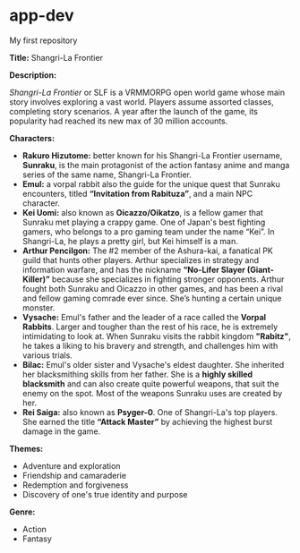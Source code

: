 # app-dev
My first repository

**Title:** Shangri-La Frontier

**Description:**

*Shangri-La Frontier* or SLF is a VRMMORPG open world game whose main story involves exploring a vast world. Players assume assorted classes, completing story scenarios. A year after the launch of the game, its popularity had reached its new max of 30 million accounts.

**Characters:**

- **Rakuro Hizutome:** better known for his Shangri-La Frontier username, **Sunraku**, is the main protagonist of the action fantasy anime and manga series of the same name, Shangri-La Frontier.
- **Emul:** a vorpal rabbit also the guide for the unique quest that Sunraku encounters, titled **“Invitation from Rabituza”**, and a main NPC character.
- **Kei Uomi:** also known as **Oicazzo/Oikatzo**, is a fellow gamer that Sunraku met playing a crappy game. One of Japan's best fighting gamers, who belongs to a pro gaming team under the name “Kei”. In Shangri-La, he plays a pretty girl, but Kei himself is a man.
- **Arthur Pencilgon:** The #2 member of the Ashura-kai, a fanatical PK guild that hunts other players. Arthur specializes in strategy and information warfare, and has the nickname **“No-Lifer Slayer (Giant-Killer)”** because she specializes in fighting stronger opponents. Arthur fought both Sunraku and Oicazzo in other games, and has been a rival and fellow gaming comrade ever since. She’s hunting a certain unique monster.
- **Vysache:** Emul's father and the leader of a race called the **Vorpal Rabbits**. Larger and tougher than the rest of his race, he is extremely intimidating to look at. When Sunraku visits the rabbit kingdom **"Rabitz"**, he takes a liking to his bravery and strength, and challenges him with various trials.
- **Bilac:** Emul's older sister and Vysache's eldest daughter. She inherited her blacksmithing skills from her father. She is a **highly skilled blacksmith** and can also create quite powerful weapons, that suit the enemy on the spot. Most of the weapons Sunraku uses are created by her.
- **Rei Saiga:** also known as **Psyger-0**. One of Shangri-La's top players. She earned the title **“Attack Master”** by achieving the highest burst damage in the game.

**Themes:**

- Adventure and exploration
- Friendship and camaraderie
- Redemption and forgiveness
- Discovery of one's true identity and purpose

**Genre:**

- Action
- Fantasy
